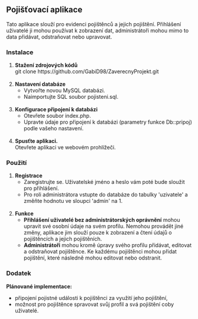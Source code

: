 <h2>Pojišťovací aplikace</h2>
<p>Tato aplikace slouží pro evidenci pojištěnců a jejich pojištění. Přihlášení uživatelé ji mohou používat k zobrazení dat, administrátoři mohou mimo to data přidávat, odstraňovat nebo upravovat.</p>
<h3>Instalace</h3>
<ol>
  <li><strong>Stažení zdrojových kódů</strong></br>git clone https://github.com/GabiD98/ZaverecnyProjekt.git</li></br>
  <li><strong>Nastavení databáze</strong>
    <ul>
      <li>Vytvořte novou MySQL databázi.</li>
      <li>Naimportujte SQL soubor pojisteni.sql.</li>
    </ul>   
  </li></br>   
  <li><strong>Konfigurace připojení k databázi</strong>
    <ul>
      <li>Otevřete soubor index.php.</li>
      <li>Upravte údaje pro připojení k databázi (parametry funkce Db::pripoj) podle vašeho nastavení.</li>
    </ul>
  </li></br>
  <li><strong>Spusťte aplikaci.</strong></br>Otevřete aplikaci ve webovém prohlížeči.</li>
</ol>
<h3>Použití</h3>
<ol>
  <li><strong>Registrace</strong>
    <ul>
      <li>Zaregistrujte se. Uživatelské jméno a heslo vám poté bude sloužit pro přihlášení.</li>
      <li>Pro roli administrátora vstupte do databáze do tabulky 'uzivatele' a změňte hodnotu ve sloupci 'admin' na 1.</li></br>
    </ul>
  </li>
  <li><strong>Funkce</strong>
    <ul>
      <li><strong>Přihlášení uživatelé bez administrátorských oprávnění</strong> mohou upravit své osobní údaje na svém profilu. Nemohou provádět jiné změny, aplikace jim slouží pouze k zobrazení a čtení údajů o pojištěncích a jejich pojištěních.</li>
      <li><strong>Administrátoři</strong> mohou kromě úpravy svého profilu přidávat, editovat a odstraňovat pojištěnce. Ke každému pojištěnci mohou přidat pojištění, které následně mohou editovat nebo odstranit.</li>
    </ul>
  </li>
</ol>
<h3>Dodatek</h3>
<strong>Plánované implementace:</strong>
<ul>
  <li>připojení pojistné události k pojištěnci za využití jeho pojištění,</li>
  <li>možnost pro pojištěnce spravovat svůj profil a svá pojištění coby uživatelé.</li>
</ul>
